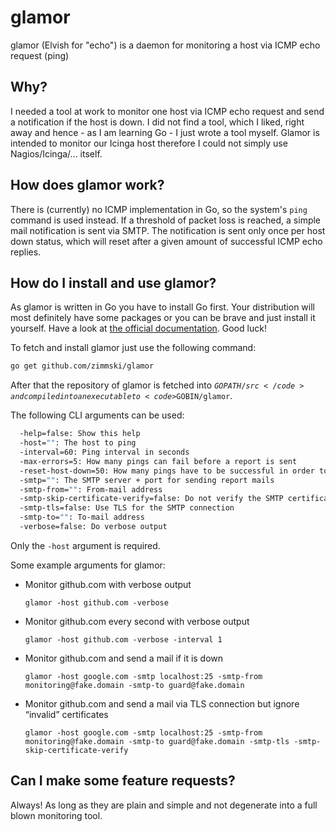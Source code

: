 # glamor

glamor (Elvish for "echo") is a daemon for monitoring a host via ICMP echo request (ping)

## Why?

I needed a tool at work to monitor one host via ICMP echo request and send a notification if the host is down. I did not find a tool, which I liked, right away and hence - as I am learning Go - I just wrote a tool myself. Glamor is intended to monitor our Icinga host therefore I could not simply use Nagios/Icinga/... itself.

## How does glamor work?

There is (currently) no ICMP implementation in Go, so the system's <code>ping</code> command is used instead. If a threshold of packet loss is reached, a simple mail notification is sent via SMTP. The notification is sent only once per host down status, which will reset after a given amount of successful ICMP echo replies.

## How do I install and use glamor?

As glamor is written in Go you have to install Go first. Your distribution will most definitely have some packages or you can be brave and just install it yourself. Have a look at [the official documentation](http://golang.org/doc/install). Good luck!

To fetch and install glamor just use the following command:

```bash
go get github.com/zimmski/glamor
```

After that the repository of glamor is fetched into <code>$GOPATH/src</code> and compiled into an executable to <code>$GOBIN/glamor</code>.

The following CLI arguments can be used:

```bash
  -help=false: Show this help
  -host="": The host to ping
  -interval=60: Ping interval in seconds
  -max-errors=5: How many pings can fail before a report is sent
  -reset-host-down=50: How many pings have to be successful in order to reset the host down status
  -smtp="": The SMTP server + port for sending report mails
  -smtp-from="": From-mail address
  -smtp-skip-certificate-verify=false: Do not verify the SMTP certificate
  -smtp-tls=false: Use TLS for the SMTP connection
  -smtp-to="": To-mail address
  -verbose=false: Do verbose output
```

Only the <code>-host</code> argument is required.

Some example arguments for glamor:

* Monitor github.com with verbose output
  <pre><code>glamor -host github.com -verbose</code></pre>

* Monitor github.com every second with verbose output
  <pre><code>glamor -host github.com -verbose -interval 1</code></pre>

* Monitor github.com and send a mail if it is down
  <pre><code>glamor -host google.com -smtp localhost:25 -smtp-from monitoring@fake.domain -smtp-to guard@fake.domain</code></pre>

* Monitor github.com and send a mail via TLS connection but ignore “invalid” certificates
  <pre><code>glamor -host google.com -smtp localhost:25 -smtp-from monitoring@fake.domain -smtp-to guard@fake.domain -smtp-tls -smtp-skip-certificate-verify</code></pre>

## Can I make some feature requests?

Always! As long as they are plain and simple and not degenerate into a full blown monitoring tool.

